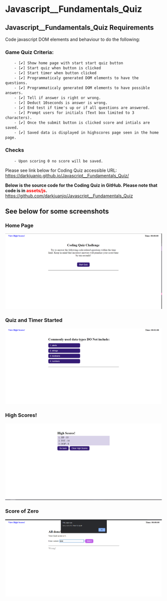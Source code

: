 # Javascript__Fundamentals_Quiz

## Javascript__Fundamentals_Quiz Requirements
 Code javascript DOM elements and behaviour to do the following:

 ### Game Quiz Criteria:
        - [✔️] Show home page with start start quiz button
        - [✔️] Start quiz when button is clicked
        - [✔️] Start timer when button clicked
        - [✔️] Programmaticaly generated DOM elements to have the questions.
        - [✔️] Programmaticaly generated DOM elements to have possible answers.
        - [✔️] Tell if answer is right or wrong.
        - [✔️] Deduct 10seconds is answer is wrong.
        - [✔️] End test if time's up or if all questions are answered.
        - [✔️] Prompt users for initials (Text box limited to 3 characters).
        - [✔️] Once the submit button is clicked score and intials are saved.
        - [✔️] Saved data is displayed in highscores page seen in the home page.

   ### Checks
        - Upon scoring 0 no score will be saved.

Please see link below for Coding Quiz accessible URL:<br/>
        https://darkjuanjo.github.io/Javascript__Fundamentals_Quiz/
        
**Below is the source code for the Coding Quiz in GitHub. Please note that code is in <span style="color:red">assets/js</span>.<br />**
        https://github.com/darkjuanjo/Javascript__Fundamentals_Quiz

## See below for some screenshots

### Home Page
![Home Page](./assets/images/Main.png)
### Quiz and Timer Started
![Quiz and Timer Started](./assets/images/Question.png)
### High Scores!
![High Scores](./assets/images/Highscore.png)
### Score of Zero
![Score of Zero](./assets/images/Score_0.png)


